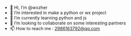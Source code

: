 - 👋 Hi, I’m @wxzher
- 👀 I’m interested in make a python or wx project
- 🌱 I’m currently learning python and js
- 💞️ I’m looking to collaborate on some interesting partners
- 📫 How to reach me : 2986163792@qq.com

<!---
wxzher/wxzher is a ✨ special ✨ repository because its `README.md` (this file) appears on your GitHub profile.
You can click the Preview link to take a look at your changes.
--->
